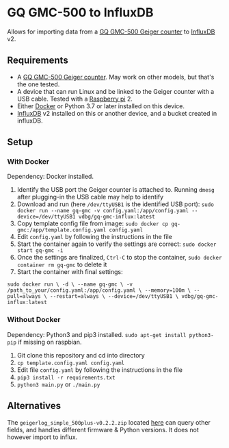# GQ GMC-500 to InfluxDB

Allows for importing data from a [GQ GMC-500 Geiger counter](https://www.gqelectronicsllc.com/comersus/store/comersus_viewItem.asp?idProduct=5631) to [InfluxDB](https://www.influxdata.com/) v2.

## Requirements

- A [GQ GMC-500 Geiger counter](https://www.gqelectronicsllc.com/comersus/store/comersus_viewItem.asp?idProduct=5631). May work on other models, but that's the one tested.
- A device that can run Linux and be linked to the Geiger counter with a USB cable. Tested with a [Raspberry pi](https://www.raspberrypi.com/products/) 2.
- Either [Docker](https://www.docker.com/) or Python 3.7 or later installed on this device.
- [InfluxDB](https://en.wikipedia.org/wiki/InfluxDB) v2 installed on this or another device, and a bucket created in influxDB.


## Setup

### With Docker

Dependency: Docker installed.

1. Identify the USB port the Geiger counter is attached to. Running `dmesg` after plugging-in the USB cable may help to identify
1. Download and run (here `/dev/ttyUSB1` is the identified USB port): `sudo docker run --name gq-gmc -v config.yaml:/app/config.yaml --device=/dev/ttyUSB1 vdbg/gq-gmc-influx:latest`
2. Copy template config file from image: `sudo docker cp gq-gmc:/app/template.config.yaml config.yaml`
3. Edit `config.yaml` by following the instructions in the file 
4. Start the container again to verify the settings are correct: `sudo docker start gq-gmc -i`
5. Once the settings are finalized, `Ctrl-C` to stop the container, `sudo docker container rm gq-gmc` to delete it
6. Start the container with final settings:

``
sudo docker run \
  -d \
  --name gq-gmc \
  -v /path_to_your/config.yaml:/app/config.yaml \
  --memory=100m \
  --pull=always \
  --restart=always \
  --device=/dev/ttyUSB1 \
  vdbg/gq-gmc-influx:latest
``

### Without Docker

Dependency: Python3 and pip3 installed. `sudo apt-get install python3-pip` if missing on raspbian.

1. Git clone this repository and cd into directory
2. `cp template.config.yaml config.yaml`
3. Edit file `config.yaml` by following the instructions in the file
4. `pip3 install -r requirements.txt`
5. `python3 main.py` or `./main.py`

## Alternatives

The `geigerlog_simple_500plus-v0.2.2.zip` located [here](https://sourceforge.net/projects/geigerlog/files/)
can query other fields, and handles different firmware & Python versions. It does not however import to influx.


